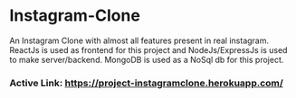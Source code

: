 # Instagram-Clone
An Instagram Clone with almost all features present in real instagram. ReactJs is used as frontend for this project and NodeJs/ExpressJs is used to make server/backend. MongoDB is used as a NoSql db for this project.

### Active Link: https://project-instagramclone.herokuapp.com/
